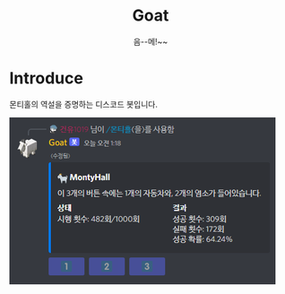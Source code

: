 <h1 align="center">Goat</h1>
<p align="center">음--메!~~</p>

# Introduce
몬티홀의 역설을 증명하는 디스코드 봇입니다.<br/>

![image](.github/screenshot.png)